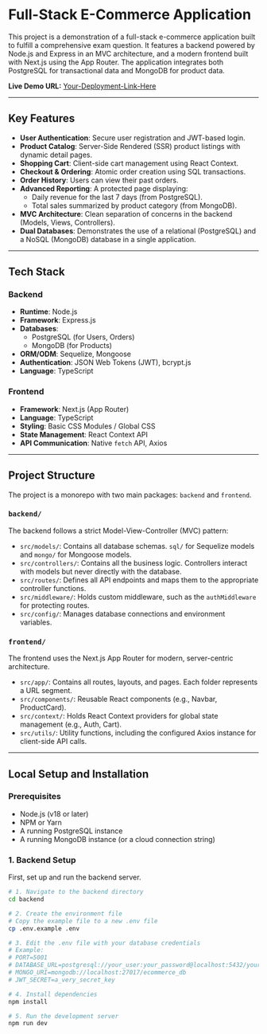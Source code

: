 # Full-Stack E-Commerce Application

This project is a demonstration of a full-stack e-commerce application built to fulfill a comprehensive exam question. It features a backend powered by Node.js and Express in an MVC architecture, and a modern frontend built with Next.js using the App Router. The application integrates both PostgreSQL for transactional data and MongoDB for product data.

**Live Demo URL:** [Your-Deployment-Link-Here](https://full-stack-exam-vasim-15-07-25-xubm.vercel.app/)

---

## Key Features

*   **User Authentication**: Secure user registration and JWT-based login.
*   **Product Catalog**: Server-Side Rendered (SSR) product listings with dynamic detail pages.
*   **Shopping Cart**: Client-side cart management using React Context.
*   **Checkout & Ordering**: Atomic order creation using SQL transactions.
*   **Order History**: Users can view their past orders.
*   **Advanced Reporting**: A protected page displaying:
    *   Daily revenue for the last 7 days (from PostgreSQL).
    *   Total sales summarized by product category (from MongoDB).
*   **MVC Architecture**: Clean separation of concerns in the backend (Models, Views, Controllers).
*   **Dual Databases**: Demonstrates the use of a relational (PostgreSQL) and a NoSQL (MongoDB) database in a single application.

---

## Tech Stack

### Backend
*   **Runtime**: Node.js
*   **Framework**: Express.js
*   **Databases**:
    *   PostgreSQL (for Users, Orders)
    *   MongoDB (for Products)
*   **ORM/ODM**: Sequelize, Mongoose
*   **Authentication**: JSON Web Tokens (JWT), bcrypt.js
*   **Language**: TypeScript

### Frontend
*   **Framework**: Next.js (App Router)
*   **Language**: TypeScript
*   **Styling**: Basic CSS Modules / Global CSS
*   **State Management**: React Context API
*   **API Communication**: Native `fetch` API, Axios

---

## Project Structure

The project is a monorepo with two main packages: `backend` and `frontend`.

### `backend/`
The backend follows a strict Model-View-Controller (MVC) pattern:
*   `src/models/`: Contains all database schemas. `sql/` for Sequelize models and `mongo/` for Mongoose models.
*   `src/controllers/`: Contains all the business logic. Controllers interact with models but never directly with the database.
*   `src/routes/`: Defines all API endpoints and maps them to the appropriate controller functions.
*   `src/middleware/`: Holds custom middleware, such as the `authMiddleware` for protecting routes.
*   `src/config/`: Manages database connections and environment variables.

### `frontend/`
The frontend uses the Next.js App Router for modern, server-centric architecture.
*   `src/app/`: Contains all routes, layouts, and pages. Each folder represents a URL segment.
*   `src/components/`: Reusable React components (e.g., Navbar, ProductCard).
*   `src/context/`: Holds React Context providers for global state management (e.g., Auth, Cart).
*   `src/utils/`: Utility functions, including the configured Axios instance for client-side API calls.

---

## Local Setup and Installation

### Prerequisites
*   Node.js (v18 or later)
*   NPM or Yarn
*   A running PostgreSQL instance
*   A running MongoDB instance (or a cloud connection string)

### 1. Backend Setup
First, set up and run the backend server.

```bash
# 1. Navigate to the backend directory
cd backend

# 2. Create the environment file
# Copy the example file to a new .env file
cp .env.example .env

# 3. Edit the .env file with your database credentials
# Example:
# PORT=5001
# DATABASE_URL=postgresql://your_user:your_password@localhost:5432/your_db_name
# MONGO_URI=mongodb://localhost:27017/ecommerce_db
# JWT_SECRET=a_very_secret_key

# 4. Install dependencies
npm install

# 5. Run the development server
npm run dev